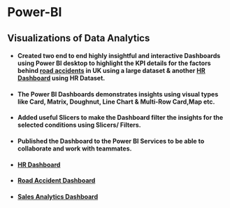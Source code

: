 # Power-BI
## Visualizations of Data Analytics
* #### Created two end to end highly insightful and interactive Dashboards using Power BI desktop to highlight the KPI details for the factors behind [road accidents](https://github.com/ShreevaniRao/Power-BI/blob/main/Road%20Accident/Power%20BI%20Dashboard%20-%20Accident%20Analysis.png) in UK using a large dataset & another [HR Dashboard](https://github.com/ShreevaniRao/Power-BI/blob/main/HR/HR%20Data%20Reporting.pdf) using HR Dataset.
* #### The Power BI Dashboards demonstrates insights using visual types like Card, Matrix, Doughnut, Line Chart & Multi-Row Card,Map etc.
* #### Added useful Slicers to make the Dashboard filter the insights for the selected conditions using Slicers/ Filters.
* #### Published the Dashboard to the Power BI Services to be able to collaborate and work with teammates.
* #### [HR Dashboard](https://github.com/ShreevaniRao/Power-BI/blob/main/HR/HR%20Data%20Reporting.pdf)
* #### [Road Accident Dashboard](https://github.com/ShreevaniRao/Power-BI/blob/main/Road%20Accident/Road%20Accident%20Analysis.pdf)
* #### [Sales Analytics Dashboard](https://github.com/ShreevaniRao/Power-BI/blob/main/Road%20Accident/Road%20Accident%20Analysis.pdf)


